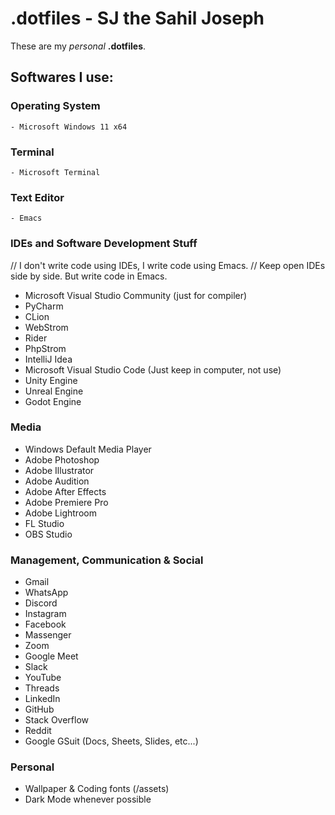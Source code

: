 
# .dotfiles - SJ the Sahil Joseph
These are my *personal* __.dotfiles__.

## Softwares I use:

### Operating System
    - Microsoft Windows 11 x64
    
### Terminal
    - Microsoft Terminal
    
### Text Editor
    - Emacs
    
### IDEs and Software Development Stuff
// I don't write code using IDEs, I write code using Emacs.
// Keep open IDEs side by side. But write code in Emacs.
- Microsoft Visual Studio Community (just for compiler)
- PyCharm
- CLion
- WebStrom
- Rider
- PhpStrom
- IntelliJ Idea
- Microsoft Visual Studio Code (Just keep in computer, not use)
- Unity Engine
- Unreal Engine
- Godot Engine

### Media
- Windows Default Media Player
- Adobe Photoshop
- Adobe Illustrator
- Adobe Audition
- Adobe After Effects
- Adobe Premiere Pro
- Adobe Lightroom
- FL Studio
- OBS Studio

### Management, Communication & Social
- Gmail
- WhatsApp
- Discord
- Instagram
- Facebook
- Massenger
- Zoom
- Google Meet
- Slack
- YouTube
- Threads
- LinkedIn
- GitHub
- Stack Overflow
- Reddit
- Google GSuit (Docs, Sheets, Slides, etc...)
        
### Personal
- Wallpaper & Coding fonts (/assets)
- Dark Mode whenever possible

